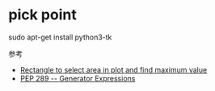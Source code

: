 # pick point

sudo apt-get install python3-tk
        
参考

- [Rectangle to select area in plot and find maximum value](https://stackoverflow.com/questions/44274938/rectangle-to-select-area-in-plot-and-find-maximum-value)
- [PEP 289 -- Generator Expressions](https://www.python.org/dev/peps/pep-0289/)